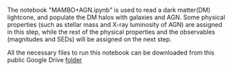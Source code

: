 The notebook "MAMBO+AGN.ipynb" is used to read a dark matter(DM) lightcone, and populate the DM halos with galaxies and AGN.
Some physical properties (such as stellar mass and X-ray luminosity of AGN) are assigned in this step, while the rest of the physical
properties and the observables (magnitudes and SEDs) will be assigned on the next step.


All the necessary files to run this notebook can be downloaded from this public Google Drive [folder](https://drive.google.com/drive/u/1/folders/1CQN3V1aWbMQ10iu5-OfnQ8P7JIpcPhtf)
